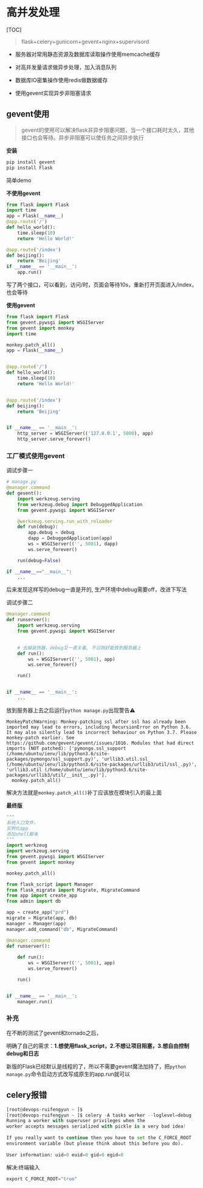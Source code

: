 # 高并发处理

[TOC]

> flask+celery+gunicorn+gevent+nginx+supervisord

- 服务器对常用静态资源及数据库读取操作使用memcache缓存
- 对高并发量请求做异步处理，加入消息队列
- 数据库IO密集操作使用redis做数据缓存

- 使用gevent实现异步非阻塞请求

## gevent使用

> gevent的使用可以解决flask非异步阻塞问题，当一个接口耗时太久，其他接口也会等待。异步非阻塞可以使任务之间异步执行

**安装**

```python
pip install gevent
pip install Flask
```

简单demo

**不使用gevent**

```python
from flask import Flask
import time
app = Flask(__name__)
@app.route('/')
def hello_world():
    time.sleep(10)
    return 'Hello World!'

@app.route('/index')
def beijing():
    return 'Beijing'
if __name__ == '__main__':
    app.run()
```

写了两个接口，可以看到，访问/时，页面会等待10s，重新打开页面进入/index，也会等待

**使用gevent**

```python
from flask import Flask
from gevent.pywsgi import WSGIServer
from gevent import monkey
import time

monkey.patch_all()
app = Flask(__name__)


@app.route('/')
def hello_world():
    time.sleep(10)
    return 'Hello World!'


@app.route('/index')
def beijing():
    return 'Beijing'


if __name__ == '__main__':
    http_server = WSGIServer(('127.0.0.1', 5000), app)
    http_server.serve_forever()
```

### 工厂模式使用gevent

调试步骤一

```python
# manage.py
@manager.command
def gevent():
    import werkzeug.serving
    from werkzeug.debug import DebuggedApplication
    from gevent.pywsgi import WSGIServer

    @werkzeug.serving.run_with_reloader
    def run(debug):
        app.debug = debug
        dapp = DebuggedApplication(app)
        ws = WSGIServer(('', 5001), dapp)
        ws.serve_forever()

    run(debug=False)

if __name__=="__main__":
    ...
```

后来发现这样写的debug一直是开的, 生产环境中debug需要off，改进下写法

调试步骤二

```python
@manager.command
def runserver():
    import werkzeug.serving
    from gevent.pywsgi import WSGIServer

    
	# 去掉装饰器，debug又一直关着, 不过刚好能放到服务器上
    def run():
        ws = WSGIServer(('', 5001), app)
        ws.serve_forever()

    run()


if __name__ == '__main__':
    ...

```

放到服务器上去之后运行`python manage.py`出现警告⚠️

```
MonkeyPatchWarning: Monkey-patching ssl after ssl has already been imported may lead to errors, including RecursionError on Python 3.6. It may also silently lead to incorrect behaviour on Python 3.7. Please monkey-patch earlier. See https://github.com/gevent/gevent/issues/1016. Modules that had direct imports (NOT patched): ['pymongo.ssl_support (/home/ubuntu/ienv/lib/python3.6/site-packages/pymongo/ssl_support.py)', 'urllib3.util.ssl_ (/home/ubuntu/ienv/lib/python3.6/site-packages/urllib3/util/ssl_.py)', 'urllib3.util (/home/ubuntu/ienv/lib/python3.6/site-packages/urllib3/util/__init__.py)'].
  monkey.patch_all()
```

解决方法就是`monkey.patch_all()`补丁应该放在模块引入的最上面

**最终版**

```python
"""
系统入口文件，
实例化app
添加shell脚本
"""
import werkzeug
import werkzeug.serving
from gevent.pywsgi import WSGIServer
from gevent import monkey

monkey.patch_all()

from flask_script import Manager
from flask_migrate import Migrate, MigrateCommand
from app import create_app
from admin import db

app = create_app("prd")
migrate = Migrate(app, db)
manager = Manager(app)
manager.add_command("db", MigrateCommand)

@manager.command
def runserver():
    
    def run():
        ws = WSGIServer(('', 5001), app)
        ws.serve_forever()

    run()


if __name__ == '__main__':
    manager.run()

```



### 补充

在不断的测试了gevent和tornado之后，

明确了自己的需求：**1.想使用flask_script，2.不想让项目阻塞，3.想自由控制debug和日志**

新版的Flask已经默认是线程的了，所以不需要gevent魔法加持了，把`python manage.py`命令启动方式改写成原生的app.run就可以

## celery报错

```python
[root@devops-ruifengyun ~ ]$ 
[root@devops-ruifengyun ~ ]$ celery -A tasks worker --loglevel=debug
Running a worker with superuser privileges when the
worker accepts messages serialized with pickle is a very bad idea!
 
If you really want to continue then you have to set the C_FORCE_ROOT
environment variable (but please think about this before you do).
 
User information: uid=0 euid=0 gid=0 egid=0
```

解决:终端输入

```python
export C_FORCE_ROOT="true"
```




